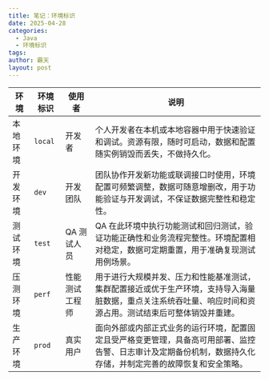 ```yaml
---
title: 笔记：环境标识
date: 2025-04-28
categories:
  - Java
  - 环境标识
tags: 
author: 霸天
layout: post
---
```


| 环境   | 环境标识    | 使用者     | 说明                                                                              |
| ---- | ------- | ------- | ------------------------------------------------------------------------------- |
| 本地环境 | `local` | 开发者     | 个人开发者在本机或本地容器中用于快速验证和调试。资源有限，随时可启动，数据和配置随实例销毁而丢失，不做持久化。                         |
| 开发环境 | `dev`   | 开发团队    | 团队协作开发新功能或联调接口时使用，环境配置可频繁调整，数据可随意增删改，用于功能验证与开发调试，不保证数据完整性和稳定性。                  |
| 测试环境 | `test`  | QA 测试人员 | QA 在此环境中执行功能测试和回归测试，验证功能正确性和业务流程完整性。环境配置相对稳定，数据可定期重置，用于准确复现测试用例场景。              |
| 压测环境 | `perf`  | 性能测试工程师 | 用于进行大规模并发、压力和性能基准测试，集群配置接近或优于生产环境，支持导入海量脏数据，重点关注系统吞吐量、响应时间和资源占用。测试结束后可整体销毁并重建。  |
| 生产环境 | `prod`  | 真实用户    | 面向外部或内部正式业务的运行环境，配置固定且受严格变更管理，具备高可用部署、监控告警、日志审计及定期备份机制，数据持久化存储，并制定完善的故障恢复和安全策略。 |